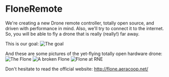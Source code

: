 # FloneRemote
We're creating a new Drone remote controller, totally open source, and driven with performance in mind. Also, we'll try to connect it to the internet. So, you will be able to fly a drone that is really (really!) far away.

This is our goal:
![The goal](https://github.com/aeracoop/FloneRemote/blob/master/balsamiq/Mockup.png)

And these are some pictures of the yet-flying totally open hardware drone:
![The Flone](http://flone.aeracoop.net/wp-content/uploads/flone-projecting.jpg)
![A broken Flone](http://flone.aeracoop.net/wp-content/uploads/flone-aspirado.jpg)
![Flone at RNE](http://flone.aeracoop.net/wp-content/uploads/flone-radio3.jpg)

Don't hesitate to read the official website: http://flone.aeracoop.net/
